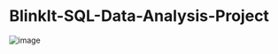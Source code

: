 # BlinkIt-SQL-Data-Analysis-Project


![image](https://github.com/user-attachments/assets/bc730220-8e1f-4208-9886-b10d29c82bd9)
